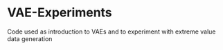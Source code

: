 # VAE-Experiments
Code used as introduction to VAEs and to experiment with extreme value data generation
